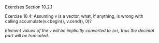 Exercises Section 10.2.1

Exercise 10.4: Assuming v is a vector<double>, what, if anything, is
wrong with calling accumulate(v.cbegin(), v.cend(), 0)?

_Element values of the `v` will be implicitly converted to `int`, thus the decimal part will be truncated._